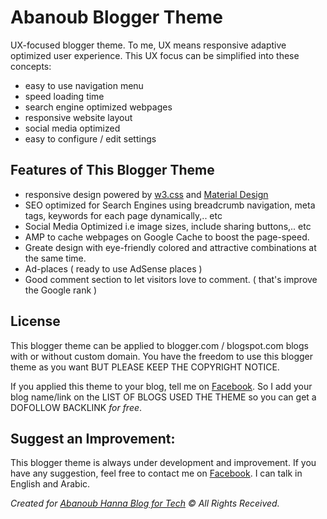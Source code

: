 # Abanoub Blogger Theme
UX-focused blogger theme. To me, UX means responsive adaptive optimized user experience. This UX focus can be simplified into these concepts:
- easy to use navigation menu
- speed loading time
- search engine optimized webpages
- responsive website layout
- social media optimized
- easy to configure / edit settings

## Features of This Blogger Theme
- responsive design powered by [w3.css](https://www.w3schools.com/w3css/) and [Material Design](https://material.io/)
- SEO optimized for Search Engines using breadcrumb navigation, meta tags, keywords for each page dynamically,.. etc
- Social Media Optimized i.e image sizes, include sharing buttons,.. etc
- AMP to cache webpages on Google Cache to boost the page-speed.
- Greate design with eye-friendly colored and attractive combinations at the same time.
- Ad-places ( ready to use AdSense places )
- Good comment section to let visitors love to comment. ( that's improve the Google rank )

## License
This blogger theme can be applied to blogger.com / blogspot.com blogs with or without custom domain. You have the freedom to use this blogger theme as you want BUT PLEASE KEEP THE COPYRIGHT NOTICE.

If you applied this theme to your blog, tell me on [Facebook](https://m.me/AbanoubHannaDotCom). So I add your blog name/link on the LIST OF BLOGS USED THE THEME so you can get a DOFOLLOW BACKLINK _for free_.

## Suggest an Improvement:
This blogger theme is always under development and improvement. If you have any suggestion, feel free to contact me on [Facebook](https://m.me/AbanoubHannaDotCom). I can talk in English and Arabic.

_Created for [Abanoub Hanna Blog for Tech](https://www.abanoubhanna.com) © All Rights Received._
